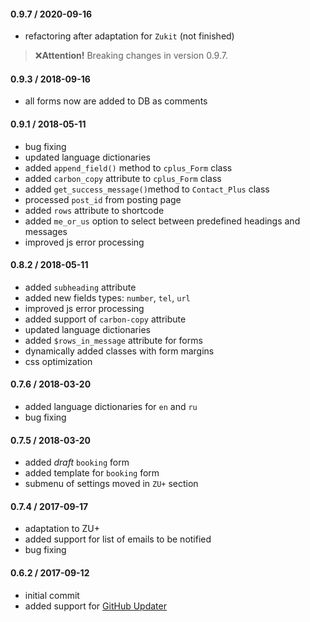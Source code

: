 #### 0.9.7 / 2020-09-16
* refactoring after adaptation for `Zukit` (not finished)

> &#x274C;__Attention!__ Breaking changes in version 0.9.7.

#### 0.9.3 / 2018-09-16
* all forms now are added to DB as comments

#### 0.9.1 / 2018-05-11
* bug fixing
* updated language dictionaries
* added `append_field()` method to `cplus_Form` class
* added `carbon_copy` attribute to `cplus_Form` class
* added `get_success_message()`method to `Contact_Plus` class
* processed `post_id` from posting page
* added `rows` attribute to shortcode
* added `me_or_us` option to select between predefined headings and messages
* improved  js error processing

#### 0.8.2 / 2018-05-11
* added `subheading` attribute
* added new fields types: `number`, `tel`, `url`
* improved  js error processing
* added support of `carbon-copy` attribute
* updated language dictionaries
* added `$rows_in_message` attribute for forms
* dynamically added classes with form margins
* css optimization

#### 0.7.6 / 2018-03-20
* added language dictionaries for `en` and `ru`
* bug fixing

#### 0.7.5 / 2018-03-20
* added _draft_ `booking` form
* added template for `booking` form
* submenu of settings moved in `ZU+` section

#### 0.7.4 / 2017-09-17
* adaptation to ZU+
* added support for list of emails to be notified
* bug fixing

#### 0.6.2 / 2017-09-12
* initial commit
* added support for [GitHub Updater](https://github.com/afragen/github-updater/)
